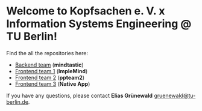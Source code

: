 # Welcome to Kopfsachen e. V. x Information Systems Engineering @ TU Berlin!

Find the all the repositories here:
- [Backend team](https://github.com/mindtastic) (**mindtastic**)
- [Frontend team 1](https://github.com/TUBerlin-Kopfsachen-Browser-Frontend) (**ImpleMind**)
- [Frontend team 2](https://github.com/pp-team2) (**ppteam2**)
- [Frontend team 3](https://github.com/ProgPrak-Native-App/react-native-app) (**Native App**) 

If you have any questions, please contact **Elias Grünewald** <gruenewald@tu-berlin.de>.
